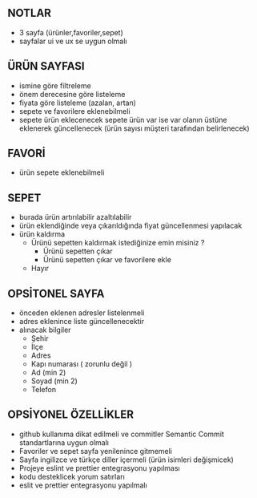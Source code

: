 ## NOTLAR
   - 3 sayfa (ürünler,favoriler,sepet)
   - sayfalar ui ve ux se uygun olmalı

## ÜRÜN SAYFASI
   - ismine göre filtreleme
   - önem derecesine göre listeleme
   - fiyata göre listeleme (azalan, artan)
   - sepete ve favorilere eklenebilmeli
   - sepete ürün eklecenecek sepete ürün var ise var olanın üstüne eklenerek güncellenecek (ürün sayısı müşteri tarafından belirlenecek)

## FAVORİ
   - ürün sepete eklenebilmeli

## SEPET
   - burada ürün artırılabilir azaltılabilir
   - ürün eklendiğinde veya çıkarıldığında fiyat güncellenmesi yapılacak
   - ürün kaldırma
     - Ürünü sepetten kaldırmak istediğinize emin misiniz ?
       - Ürünü sepetten çıkar
       - Ürünü sepetten çıkar ve favorilere ekle
     - Hayır

## OPSİTONEL SAYFA
  - önceden eklenen adresler listelenmeli
  - adres eklenince liste güncellenecektir
  - alınacak bilgiler
    - Şehir
    - İlçe
    - Adres
    - Kapı numarası ( zorunlu değil )
    - Ad (min 2)
    - Soyad (min 2)
    - Telefon

## OPSİYONEL ÖZELLİKLER
   - github kullanıma dikat edilmeli ve commitler Semantic Commit standartlarına uygun olmalı
   - Favoriler ve sepet sayfa yenilenince gitmemeli
   - Sayfa ingilizce ve türkçe diller içermeli (ürün isimleri değişmicek)
   - Projeye eslint ve prettier entegrasyonu yapılması
   - kodu desteklicek yorum satırları
   - eslit ve prettier entegrasyonu yapılmalı